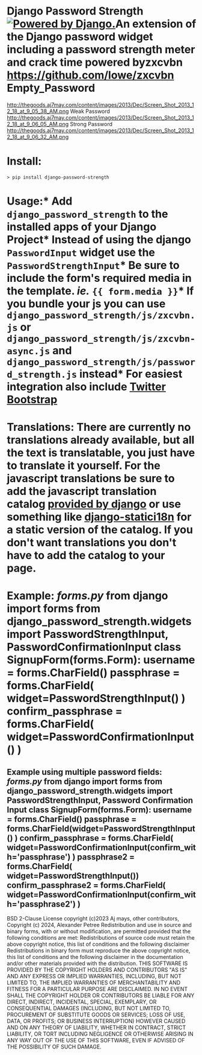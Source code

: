 # Django Password Strength <a href="http://www.djangoproject.com/"><img src="https://www.djangoproject.com/m/img/badges/djangopowered126x54.gif" border="0" alt="Powered by Django." title="Powered by Django." /></a>An extension of the Django password widget including a password strength meter and crack time powered by<a>zxcvbn https://github.com/lowe/zxcvbn Empty_Password
http://thegoods.aj7may.com/content/images/2013/Dec/Screen_Shot_2013_12_18_at_9_05_38_AM.png Weak Password http://thegoods.aj7may.com/content/images/2013/Dec/Screen_Shot_2013_12_18_at_9_06_05_AM.png
Strong Password http://thegoods.aj7may.com/content/images/2013/Dec/Screen_Shot_2013_12_18_at_9_06_32_AM.png<a>

# Install:
`> pip install django-password-strength`
# Usage:* Add `django_password_strength` to the installed apps of your Django Project* Instead of using the django `PasswordInput` widget use the `PasswordStrengthInput`* Be sure to include the form's required media in the template. _ie._ `{{ form.media }}`* If you bundle your js you can use `django_password_strength/js/zxcvbn.js` or `django_password_strength/js/zxcvbn-async.js` and `django_password_strength/js/password_strength.js` instead* For easiest integration also include [Twitter Bootstrap](http://getbootstrap.com/)
# Translations: There are currently no translations already available, but all the text is translatable, you just have to translate it yourself. For the javascript translations be sure to add the javascript translation catalog [provided by django](https://docs.djangoproject.com/en/1.7/topics/i18n/translation/#using-the-javascript-translation-catalog) or use something like [django-statici18n](https://github.com/zyegfryed/django-statici18n) for a static version of the catalog. If you don't want translations you don't have to add the catalog to your page.
# Example: _forms.py_  from django import forms from django_password_strength.widgets import PasswordStrengthInput, PasswordConfirmationInput class SignupForm(forms.Form):   username = forms.CharField()   passphrase = forms.CharField( widget=PasswordStrengthInput()    )   confirm_passphrase = forms.CharField(   widget=PasswordConfirmationInput()    )

## Example using multiple password fields: _forms.py_    from django import forms    from django_password_strength.widgets import PasswordStrengthInput, Password Confirmation Input    class SignupForm(forms.Form):     username = forms.CharField()       passphrase = forms.CharField(widget=PasswordStrengthInput()        )    confirm_passphrase = forms.CharField(           widget=PasswordConfirmationInput(confirm_with='passphrase')    )    passphrase2 = forms.CharField(         widget=PasswordStrengthInput())      confirm_passphrase2 = forms.CharField(    widget=PasswordConfirmationInput(confirm_with='passphrase2')   )

BSD 2-Clause License
copyright (c)2023 Aj mays, 
other contributors,
Copyright (c) 2024, Alexander Petree
Redistribution and use in source and binary forms, with or without
modification, are permitted provided that the following conditions are met:
Redistributions of source code must retain the above copyright notice, this
   list of conditions and the following disclaimer
Redistributions in binary form must reproduce the above copyright notice,
   this list of conditions and the following disclaimer in the documentation
   and/or other materials provided with the distribution.
THIS SOFTWARE IS PROVIDED BY THE COPYRIGHT HOLDERS
AND CONTRIBUTORS "AS IS"
AND ANY EXPRESS OR IMPLIED WARRANTIES, 
INCLUDING, BUT NOT LIMITED TO, THE
IMPLIED WARRANTIES OF MERCHANTABILITY AND 
FITNESS FOR A PARTICULAR PURPOSE ARE
DISCLAIMED. IN NO EVENT SHALL THE COPYRIGHT
HOLDER OR CONTRIBUTORS BE LIABLE
FOR ANY DIRECT, INDIRECT, INCIDENTAL, 
SPECIAL, EXEMPLARY, OR CONSEQUENTIAL
DAMAGES (INCLUDING, BUT NOT LIMITED TO,
PROCUREMENT OF SUBSTITUTE GOODS OR
SERVICES; LOSS OF USE, DATA, OR PROFITS; 
OR BUSINESS INTERRUPTION) HOWEVER
CAUSED AND ON ANY THEORY OF LIABILITY, 
WHETHER IN CONTRACT, STRICT LIABILITY,
OR TORT 
INCLUDING NEGLIGENCE OR OTHERWISE
ARISING IN ANY WAY OUT OF THE USE
OF THIS SOFTWARE, EVEN IF ADVISED OF THE POSSIBILITY OF SUCH DAMAGE.
